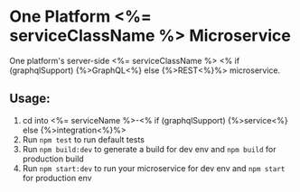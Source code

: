 One Platform <%= serviceClassName %> Microservice
=================================================

One platform's server-side <%= serviceClassName %> <% if (graphqlSupport) {%>GraphQL<%} else {%>REST<%}%> microservice.

Usage:
------------

1.  cd into <%= serviceName %>-<% if (graphqlSupport) {%>service<%} else {%>integration<%}%>
2.  Run `npm test` to run default tests
3.  Run `npm build:dev` to generate a build for dev env and `npm build` for production build
4.  Run `npm start:dev` to run your microservice for dev env and `npm start` for production env 